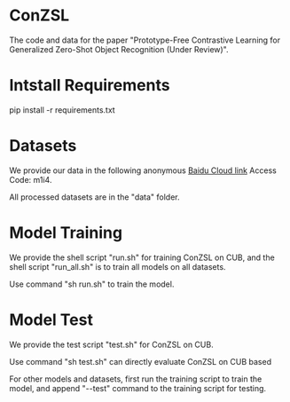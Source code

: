 # ConZSL
The code and data for the paper "Prototype-Free Contrastive Learning for Generalized Zero-Shot Object Recognition (Under Review)".

# Intstall Requirements

pip install -r requirements.txt



# Datasets

We provide our data in the following anonymous [Baidu Cloud link](https://pan.baidu.com/s/1gRMFQ9LDL4uCJrx_Z-3q6w) Access Code: m1i4.

All processed datasets are in the "data" folder.



# Model Training

We provide the shell script "run.sh" for training ConZSL on CUB, 
and the shell script "run_all.sh" is to train all models on all datasets.

Use command "sh run.sh" to train the model.



# Model Test

We provide the test script "test.sh" for ConZSL on CUB. 

Use command "sh test.sh" can directly evaluate ConZSL on CUB based 

For other models and datasets, first run the training script to train the model, 
and append "--test" command to the training script for testing. 
